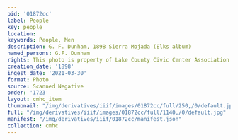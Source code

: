 ```yaml
---
pid: '01872cc'
label: People
key: people
location: 
keywords: People, Men
description: G. F. Dunham, 1898 Sierra Mojada (Elks album)
named_persons: G.F. Dunham
rights: This photo is property of Lake County Civic Center Association.
creation_date: '1898'
ingest_date: '2021-03-30'
format: Photo
source: Scanned Negative
order: '1723'
layout: cmhc_item
thumbnail: "/img/derivatives/iiif/images/01872cc/full/250,/0/default.jpg"
full: "/img/derivatives/iiif/images/01872cc/full/1140,/0/default.jpg"
manifest: "/img/derivatives/iiif/01872cc/manifest.json"
collection: cmhc
---
```

